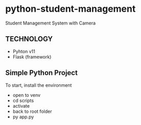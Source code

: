 # python-student-management
Student Management System with Camera

## TECHNOLOGY
* Pyhton v11
* Flask (framework)

## Simple Python Project 
To start, install the environment
* open to venv
* cd scripts
* activate
* back to root folder
* py app.py

